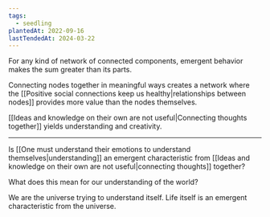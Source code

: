 ```yaml
---
tags:
  - seedling
plantedAt: 2022-09-16
lastTendedAt: 2024-03-22
---
```

For any kind of network of connected components, emergent behavior makes the sum greater than its parts.

Connecting nodes together in meaningful ways creates a network where the [[Positive social connections keep us healthy|relationships between nodes]] provides more value than the nodes themselves.

[[Ideas and knowledge on their own are not useful|Connecting thoughts together]] yields understanding and creativity.

---

Is [[One must understand their emotions to understand themselves|understanding]] an emergent characteristic from [[Ideas and knowledge on their own are not useful|connecting thoughts]] together?

What does this mean for our understanding of the world?

We are the universe trying to understand itself. Life itself is an emergent characteristic from the universe.